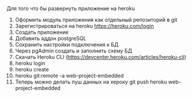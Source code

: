 Для того что бы развернуть приложение на heroku

1. Оформить модуль приложения как отдельный репозиторий в git
2. Зарегистрироваться на heroku https://heroku.com/login
3. Создать приложение
4. Добавить аддон postgreSQL
5. Сохранить настройки подключения к БД
6. Через pgAdmin создать и заполнить схему БД
7. Скачать Heroku CLI (https://devcenter.heroku.com/articles/heroku-cli)
8. heroku login
9. heroku create
10. heroku git:remote -a web-project-embedded
11. Теперь можно делать пуш данных на хероку git push heroku web-project-embedded